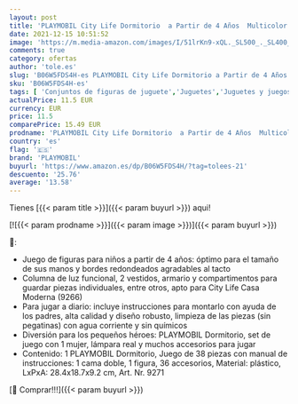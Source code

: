 ```yaml
---
layout: post
title: 'PLAYMOBIL City Life Dormitorio  a Partir de 4 Años  Multicolor  9.2 x 18.7 x 24.8 cm  9271 '
date: 2021-12-15 10:51:52
image: 'https://m.media-amazon.com/images/I/51lrKn9-xQL._SL500_._SL400_.jpg'
comments: true
category: ofertas
author: 'tole.es'
slug: 'B06W5FDS4H-es PLAYMOBIL City Life Dormitorio a Partir de 4 Años...'
sku: 'B06W5FDS4H-es'
tags: [ 'Conjuntos de figuras de juguete','Juguetes','Juguetes y juegos','Muñecos y figuras','playmobil', ]
actualPrice: 11.5 EUR
currency: EUR
price: 11.5
comparePrice: 15.49 EUR
prodname: 'PLAYMOBIL City Life Dormitorio  a Partir de 4 Años  Multicolor  9.2 x 18.7 x 24.8 cm  9271 '
country: 'es'
flag: '🇪🇸'
brand: 'PLAYMOBIL'
buyurl: 'https://www.amazon.es/dp/B06W5FDS4H/?tag=tolees-21'
descuento: '25.76'
average: '13.58'
---
```


Tienes [{{< param title >}}]({{< param buyurl >}}) aqui!

[![{{< param prodname >}}]({{< param image >}})]({{< param buyurl >}})

🔎:

- Juego de figuras para niños a partir de 4 años: óptimo para el tamaño de sus manos y bordes redondeados agradables al tacto
- Columna de luz funcional, 2 vestidos, armario y compartimentos para guardar piezas individuales, entre otros, apto para City Life Casa Moderna (9266)
- Para jugar a diario: incluye instrucciones para montarlo con ayuda de los padres, alta calidad y diseño robusto, limpieza de las piezas (sin pegatinas) con agua corriente y sin químicos
- Diversión para los pequeños héroes: PLAYMOBIL Dormitorio, set de juego con 1 mujer, lámpara real y muchos accesorios para jugar
- Contenido: 1 PLAYMOBIL Dormitorio, Juego de 38 piezas con manual de instrucciones: 1 cama doble, 1 figura, 36 accesorios, Material: plástico, LxPxA: 28.4x18.7x9.2 cm, Art. Nr. 9271

[🛒 Comprar!!!]({{< param buyurl >}})
